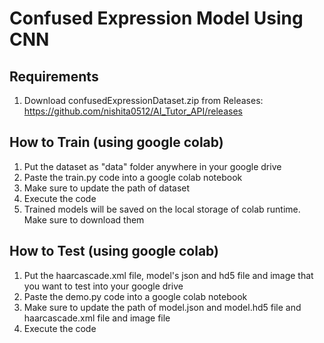# Confused Expression Model Using CNN


## Requirements

1. Download confusedExpressionDataset.zip from Releases: https://github.com/nishita0512/AI_Tutor_API/releases

## How to Train (using google colab)

1. Put the dataset as "data" folder anywhere in your google drive
2. Paste the train.py code into a google colab notebook
3. Make sure to update the path of dataset
4. Execute the code
5. Trained models will be saved on the local storage of colab runtime. Make sure to download them

## How to Test (using google colab)

1. Put the haarcascade.xml file, model's json and hd5 file and image that you want to test into your google drive
3. Paste the demo.py code into a google colab notebook
4. Make sure to update the path of model.json and model.hd5 file and haarcascade.xml file and image file
6. Execute the code
